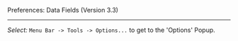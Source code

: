 Preferences: Data Fields (Version 3.3)
***

_Select:_ `Menu Bar -> Tools -> Options...` to get to the 'Options' Popup.
